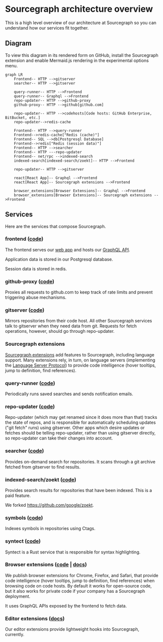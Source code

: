 # Sourcegraph architecture overview

This is a high level overview of our architecture at Sourcegraph so you can understand how our services fit together.

## Diagram

To view this diagram in its rendered form on GitHub, install the Sourcegraph extension and enable Mermaid.js rendering in the experimental options menu.

```mermaid
graph LR
    Frontend-- HTTP -->gitserver
    searcher-- HTTP -->gitserver

    query-runner-- HTTP -->Frontend
    query-runner-- Graphql -->Frontend
    repo-updater-- HTTP -->github-proxy
    github-proxy-- HTTP -->github[github.com]

    repo-updater-- HTTP -->codehosts[Code hosts: GitHub Enterprise, BitBucket, etc.]
    repo-updater-->redis-cache

    Frontend-- HTTP -->query-runner
    Frontend-->redis-cache["Redis (cache)"]
    Frontend-- SQL -->db[Postgresql Database]
    Frontend-->redis["Redis (session data)"]
    Frontend-- HTTP -->searcher
    Frontend-- HTTP ---repo-updater
    Frontend-- net/rpc -->indexed-search
    indexed-search[indexed-search/zoekt]-- HTTP -->Frontend

    repo-updater-- HTTP -->gitserver

    react[React App]-- Graphql -->Frontend
    react[React App]-- Sourcegraph extensions -->Frontend

    browser_extensions[Browser Extensions]-- Graphql -->Frontend
    browser_extensions[Browser Extensions]-- Sourcegraph extensions -->Frontend
```

## Services

Here are the services that compose Sourcegraph.

### frontend ([code](https://github.com/sourcegraph/sourcegraph/tree/master/cmd/frontend))

The frontend serves our [web app](web_app.md) and hosts our [GraphQL API](../api/graphql.md).

Application data is stored in our Postgresql database.

Session data is stored in redis.

### github-proxy ([code](https://github.com/sourcegraph/sourcegraph/tree/master/cmd/github-proxy))

Proxies all requests to github.com to keep track of rate limits and prevent triggering abuse mechanisms.

### gitserver ([code](https://github.com/sourcegraph/sourcegraph/tree/master/cmd/gitserver))

Mirrors repositories from their code host. All other Sourcegraph services talk to gitserver when they need data from git. Requests for fetch operations, however, should go through repo-updater.

### Sourcegraph extensions

[Sourcegraph extensions](../extensions/index.md) add features to Sourcegraph, including language support. Many extensions rely, in turn, on language servers (implementing the [Language Server Protocol](https://microsoft.github.io/language-server-protocol/)) to provide code intelligence (hover tooltips, jump to definition, find references).

### query-runner ([code](https://github.com/sourcegraph/sourcegraph/tree/master/cmd/query-runner))

Periodically runs saved searches and sends notification emails.

### repo-updater ([code](https://github.com/sourcegraph/sourcegraph/tree/master/cmd/repo-updater))

Repo-updater (which may get renamed since it does more than that) tracks the state of repos, and is responsible for automatically scheduling updates ("git fetch" runs) using gitserver. Other apps which desire updates or fetches should be telling repo-updater, rather than using gitserver directly, so repo-updater can take their changes into account.

### searcher ([code](https://github.com/sourcegraph/sourcegraph/tree/master/cmd/searcher))

Provides on-demand search for repositories. It scans through a git archive fetched from gitserver to find results.

### indexed-search/zoekt ([code](https://github.com/sourcegraph/zoekt))

Provides search results for repositories that have been indexed. This is a paid feature.

We forked https://github.com/google/zoekt.

### symbols ([code](https://github.com/sourcegraph/sourcegraph/tree/master/cmd/symbols))

Indexes symbols in repositories using Ctags.

### syntect ([code](https://github.com/sourcegraph/syntect_server))

Syntect is a Rust service that is responsible for syntax highlighting.

### Browser extensions ([code](https://github.com/sourcegraph/sourcegraph/tree/master/client/browser) | [docs](https://docs.sourcegraph.com/integration/browser_extension))

We publish browser extensions for Chrome, Firefox, and Safari, that provide code intelligence (hover tooltips, jump to definition, find references) when browsing code on code hosts. By default it works for open-source code, but it also works for private code if your company has a Sourcegraph deployment.

It uses GraphQL APIs exposed by the frontend to fetch data.

### Editor extensions ([docs](https://docs.sourcegraph.com/integration/editor))

Our editor extensions provide lightweight hooks into Sourcegraph, currently.
